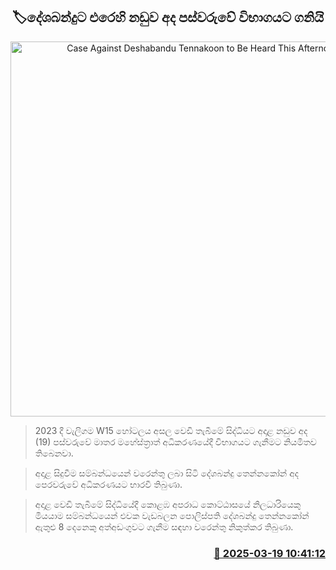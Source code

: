 <p align='center'><b><h2 align='center' title='Case Against Deshabandu Tennakoon to Be Heard This Afternoon'>🏷දේශබන්දුට එරෙහි නඩුව අද පස්වරුවේ විභාගයට ගනියි</h2></b></p>
<p align='center'><img src='https://helakuru.sgp1.cdn.digitaloceanspaces.com/esana/images/lib/court-gg.jpg' width='600' alt='Case Against Deshabandu Tennakoon to Be Heard This Afternoon'></p>

> 2023 දී වැලිගම W15 හෝටලය අසල වෙඩි තැබීමේ සිද්ධියට අදාළ නඩුව අද (19) පස්වරුවේ මාතර මහේස්ත්‍රාත් අධිකරණයේදී විභාගයට ගැනීමට නියමිතව තිබෙනවා.

> අදාළ සිදුවීම සම්බන්ධයෙන් වරෙන්තු ලබා සිටි දේශබන්දු තෙන්නකෝන් අද පෙරවරුවේ අධිකරණයට භාරවී තිබුණා.

> අදාළ වෙඩි තැබීමේ සිද්ධියේදී කොළඹ අපරාධ කොට්ඨාසයේ නිලධාරියෙකු මියයාම සම්බන්ධයෙන් එවක වැඩබලන පොලිස්පති දේශබන්දු තෙන්නකෝන් ඇතුළු 8 දෙනෙකු අත්අඩංගුවට ගැනීම සඳහා වරෙන්තු නිකුත්කර තිබුණා.



<h3 align='right'><a href='https://www.helakuru.lk/esana/p/108452/'>📅 2025-03-19 10:41:12</a></h3>
